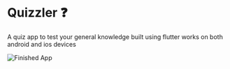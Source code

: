 # Quizzler ❓

A quiz app to test your general knowledge built using flutter works on both android and ios devices

![Finished App](https://github.com/londonappbrewery/Images/blob/master/quizzler-demo.gif)

